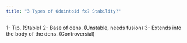 ```yaml
---
title: "3 Types of Odointoid fx? Stability?"
---
```

1- Tip. (Stable) 2- Base of dens. (Unstable, needs fusion) 3- Extends into the body of the dens. (Controversial)

